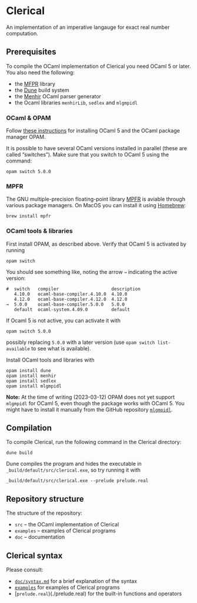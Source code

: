 # Clerical

An implementation of an imperative langauge for exact real number computation.

## Prerequisites

To compile the OCaml implementation of Clerical you need OCaml 5 or later.
You also need the following:

* the [MFPR](http://www.mpfr.org) library
* the [Dune](https://dune.build) build system
* the [Menhir](http://gallium.inria.fr/~fpottier/menhir/) OCaml parser generator
* the Ocaml libraries `menhirLib`, `sedlex` and `mlgmpidl`

### OCaml & OPAM

Follow [these instructions](https://www.ocaml.org/docs/up-and-running) for
installing OCaml 5 and the OCaml package manager OPAM.

It is possible to have several OCaml versions installed in parallel (these are
called “switches”). Make sure that you switch to OCaml 5 using the command:

    opam switch 5.0.0


### MPFR

The GNU multiple-precision floating-point library [MPFR]((http://www.mpfr.org))
is aviable through various package managers. On MacOS you can install it using
[Homebrew](https://brew.sh):

    brew install mpfr

### OCaml tools & libraries

First install OPAM, as described above. Verify that OCaml 5 is activated by running

    opam switch

You should see something like, noting the arrow `→` indicating the active version:

    #  switch   compiler                    description
       4.10.0   ocaml-base-compiler.4.10.0  4.10.0
       4.12.0   ocaml-base-compiler.4.12.0  4.12.0
    →  5.0.0    ocaml-base-compiler.5.0.0   5.0.0
       default  ocaml-system.4.09.0         default

If Ocaml 5 is not active, you can activate it with

    opam switch 5.0.0

possibly replacing `5.0.0` with a later version (use `opam switch
list-available` to see what is available).

Install OCaml tools and libraries with

    opam install dune
    opam install menhir
    opam install sedlex
    opam install mlgmpidl

**Note:** At the time of writing (2023-03-12) OPAM does not yet support
`mlgmpidl` for OCaml 5, even though the package works with OCaml 5. You might have to install it manually from the GitHub repository [`mlgmpidl`](https://github.com/nberth/mlgmpidl).


## Compilation

To compile Clerical, run the following command in the Clerical directory:

    dune build

Dune compiles the program and hides the executable in `_build/default/src/clerical.exe`, so try running it with

    _build/default/src/clerical.exe --prelude prelude.real


## Repository structure

The structure of the repository:

* `src` – the OCaml implementation of Clerical
* `examples` – examples of Clerical programs
* `doc` – documentation

## Clerical syntax

Please consult:

* [`doc/syntax.md`](doc/syntax.md) for a brief explanation of the syntax
* [`examples`](./examples) for examples of Clerical programs
* [`prelude.real`)(./prelude.real) for the built-in functions and operators
